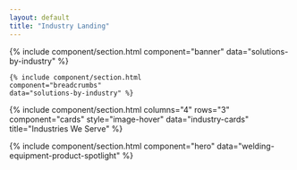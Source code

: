 ```yaml
---
layout: default
title: "Industry Landing"
---
```

	
{% include component/section.html 
	component="banner"
	data="solutions-by-industry" %}

	{% include component/section.html
	component="breadcrumbs" 
	data="solutions-by-industry" %}

{% include component/section.html
	columns="4"
	rows="3"
	component="cards"
	style="image-hover"
	data="industry-cards"
	title="Industries We Serve" %}

{% include component/section.html 
	component="hero"
	data="welding-equipment-product-spotlight" %}